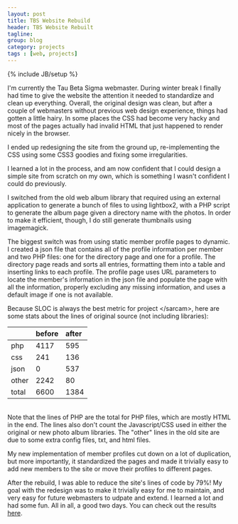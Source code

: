 ```yaml
---
layout: post
title: TBS Website Rebuild
header: TBS Website Rebuilt
tagline: 
group: blog
category: projects
tags : [web, projects]
---
```

{% include JB/setup %}

I'm currently the Tau Beta Sigma webmaster. During winter break I finally had time to give the website the attention it needed to standardize and clean up everything. Overall, the original design was clean, but after a couple of webmasters without previous web design experience, things had gotten a little hairy. In some places the CSS had become very hacky and most of the pages actually had invalid HTML that just happened to render nicely in the browser.

I ended up redesigning the site from the ground up, re-implementing the CSS using some CSS3 goodies and fixing some irregularities. 

I learned a lot in the process, and am now confident that I could design a simple site from scratch on my own, which is something I wasn't confident I could do previously.

I switched from the old web album library that required using an external application to generate a bunch of files to using lightbox2, with a PHP script to generate the album page given a directory name with the photos. In order to make it efficient, though, I do still generate thumbnails using imagemagick. 

The biggest switch was from using static member profile pages to dynamic. I created a json file that contains all of the profile information per member and two PHP files: one for the directory page and one for a profile. The directory page reads and sorts all entries, formatting them into a table and inserting links to each profile. The profile page uses URL parameters to locate the member's information in the json file and populate the page with all the information, properly excluding any missing information, and uses a default image if one is not available. 

Because SLOC is always the best metric for project </sarcam\>, here are some stats about the lines of original source (not including libraries):

|      | before | after |
|:-----|:-------|:------|
| php | 4117 | 595 |
| css |  241 | 136 |
| json | 0 | 537 |
| other | 2242 | 80 |
| total | 6600 | 1384 |  
  
<br/> 
Note that the lines of PHP are the total for PHP files, which are mostly HTML in the end. The lines also don't count the Javascript/CSS used in either the original or new photo album libraries. The "other" lines in the old site are due to some extra config files, txt, and html files.

My new implementation of member profiles cut down on a lot of duplication, but more importantly, it standardized the pages and made it trivially easy to add new members to the site or move their profiles to different pages.

After the rebuild, I was able to reduce the site's lines of code by 79%! My goal with the redesign was to make it trivially easy for me to maintain, and very easy for future webmasters to udpate and extend. I learned a lot and had some fun. All in all, a good two days. You can check out the results [here](http://music.iastate.edu/org/kkytbs/tbs/).
